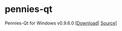 pennies-qt
==========

Pennies-Qt for Windows v0.9.6.0 
[[Download](https://github.com/RazorLove/pennies-qt/releases/tag/v0.9.6.0)|
[Source](https://github.com/RazorLove/pennies/releases/tag/v0.9.6.0)]